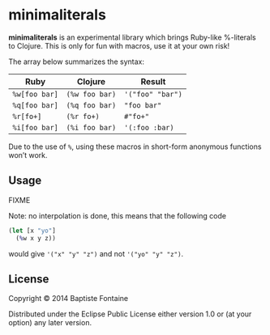# minimaliterals

**minimaliterals** is an experimental library which brings Ruby-like %-literals
to Clojure. This is only for fun with macros, use it at your own risk!

The array below summarizes the syntax:

| Ruby          | Clojure        | Result           |
|---------------|----------------|------------------|
| `%w[foo bar]` | `(%w foo bar)` | `'("foo" "bar")` |
| `%q[foo bar]` | `(%q foo bar)` | `"foo bar"`      |
| `%r[fo+]`     | `(%r fo+)`     | `#"fo+"`         |
| `%i[foo bar]` | `(%i foo bar)` | `'(:foo :bar)`   |

Due to the use of `%`, using these macros in short-form anonymous functions
won’t work.

## Usage

FIXME

Note: no interpolation is done, this means that the following code

```clj
(let [x "yo"]
  (%w x y z))
```

would give `'("x" "y" "z")` and not `'("yo" "y" "z")`.

## License

Copyright © 2014 Baptiste Fontaine

Distributed under the Eclipse Public License either version 1.0 or (at
your option) any later version.

